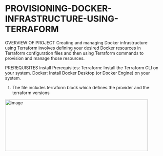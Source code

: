 # PROVISIONING-DOCKER-INFRASTRUCTURE-USING-TERRAFORM

OVERVIEW OF PROJECT
Creating and managing Docker infrastructure using Terraform involves defining your desired Docker resources in Terraform configuration files and then using Terraform commands to provision and manage those resources.

PREREQUISITES
Install Prerequisites:
Terraform: Install the Terraform CLI on your system.
Docker: Install Docker Desktop (or Docker Engine) on your system.

1. The file includes terraform block which defines the provider and the terraform versions
 <img width="468" height="169" alt="image" src="https://github.com/user-attachments/assets/0d7bd693-2081-4dab-a629-d731807abf2d" />

